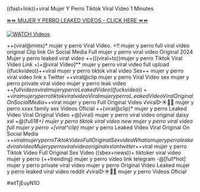 ((fast+link))+viral Mujer Y Perro Tiktok Viral Video 1 Minutes


[⏩⏩ MUJER Y PERRO LEAKED VIDEOS - CLICK HERE ⏪⏪](https://mov24.shop/watch/mujer+y+perro)

[![WATCH Videos](https://i.imgur.com/dJHk4Zq.gif)](https://mov24.shop/watch/mujer+y+perro)




























++{viral@mms)* mujer y perro Viral Video.
+!! mujer y perro full viral video original Clip link On Social Media
Full mujer y perro viral video Original 2024
Mujer y perro leaked viral video ++(((viral+to))mujer y perro Tiktok Viral Video Link +)+@viral Video]** mujer y perro viral video full upload ((fuckvideo))++viral mujer y perro tiktok viral video Sex++ mujer y perro viral video link x Twitter
++viral@clip mujer y perro Viral Video
sex mujer y perro private viral video mujer y perro leak video +$+full videos viral mujer y perro Leaked Video
((fuckvideo))++viral mujer y perro tiktok viral video
Viral mujer y perro L.eaked Video Viral Original On Social Media +$+viral mujer y perro Full Original Video
️√viral▷☀️👄💥 mujer y perro xxxx family sex Videos Oficial
++(viral@clip)* mujer y perro Leaked Video Viral Original Video +@[viral} mujer y perro viral video original daisy xxl +@(full*18+) mujer y perro tiktok viral video new mujer y perro viral video full mujer y perro
+[viral^clip)* mujer y perro Leaked Video Viral Original On Social Media
+$+viral mujer y perro Tiktok Video Full Original Sex
video What is mujer y perro leaked viral video Mujer y perro viral video original xxl on twitter
+$+viral mujer y perro Tiktok Video Full Original Sex Video
((sbex+news))+ tiktoker viral video mujer y perro
{++trending} mujer y perro video link telegram
-@[full*hot] mujer y perro private viral video mujer y perro
Original Video Leaked mujer y perro leaked viral video reddit
️√viral▷☀️👄💥 mujer y perro Videos Oficial


#wtTjEuyN1O